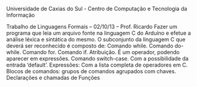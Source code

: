 Universidade de Caxias do Sul - Centro de Computação e Tecnologia da Informação 

Trabalho de Linguagens Formais – 02/10/13 – Prof. Ricardo
Fazer um programa que leia um arquivo fonte na linguagem C do Arduíno e efetue a análise léxica e
sintática do mesmo. O subconjunto da linguagem C que deverá ser reconhecido é composto de:
Comando while.
Comando do-while.
Comando for.
Comando if.
Atribuição. É um operador, podendo aparecer em expressões.
Comando switch-case. Com a possibilidade da entrada ‘default’.
Expressões: Com a lista completa de operadores em C.
Blocos de comandos: grupos de comandos agrupados com chaves.
Declarações e chamadas de Funções
